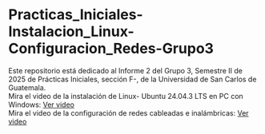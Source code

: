 # Practicas_Iniciales-Instalacion_Linux-Configuracion_Redes-Grupo3
Este repositorio está dedicado al Informe 2 del Grupo 3, Semestre II de 2025 de Prácticas Iniciales, sección F-, de la Universidad de San Carlos de Guatemala.<br>
Mira el video de la instalación de Linux- Ubuntu 24.04.3 LTS en PC con Windows: [Ver video](https://youtu.be/3eqSqA0LGSs?si=zlYSDXjo4EpkJB2q)<br>
Mira el video de la configuración de redes cableadas e inalámbricas: [Ver video](https://youtu.be/OiqyUH4Sq6o?si=lwedW_ZfKDR9lqW2)
